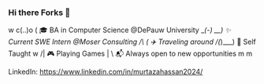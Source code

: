 ### Hi there Forks 👋
                
w  c(..)o   (     🎓 BA in Computer Science @DePauw University
 \__(-)    __)    ✨ Current SWE Intern @Moser Consulting
     /\   (       ✈️ Traveling around 
    /(_)___)      🥐 Self Taught
   w /|           🎮 Playing Games
    | \           📬 Always open to new opportunities
   m  m           

LinkedIn: https://www.linkedin.com/in/murtazahassan2024/


    
